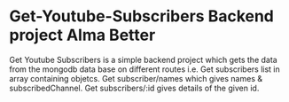 # Get-Youtube-Subscribers Backend project Alma Better
Get Youtube Subscribers is a simple backend project which gets the data from the 
mongodb data base on different routes i.e. Get subscribers list in array containing objetcs. Get subscriber/names which gives names & subscribedChannel. Get subscribers/:id gives details of the given id. 